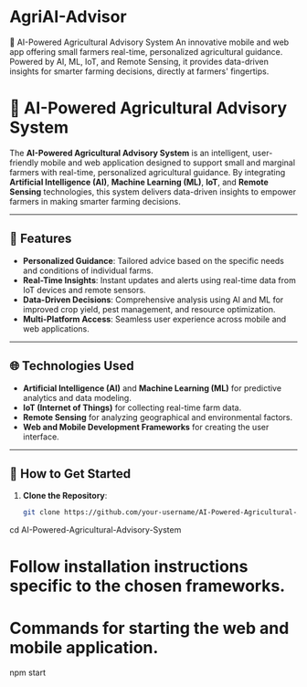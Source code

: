 # AgriAI-Advisor
🌾 AI-Powered Agricultural Advisory System An innovative mobile and web app offering small farmers real-time, personalized agricultural guidance. Powered by AI, ML, IoT, and Remote Sensing, it provides data-driven insights for smarter farming decisions, directly at farmers' fingertips.
# 🌾 AI-Powered Agricultural Advisory System

The **AI-Powered Agricultural Advisory System** is an intelligent, user-friendly mobile and web application designed to support small and marginal farmers with real-time, personalized agricultural guidance. By integrating **Artificial Intelligence (AI)**, **Machine Learning (ML)**, **IoT**, and **Remote Sensing** technologies, this system delivers data-driven insights to empower farmers in making smarter farming decisions.

---

## 🚀 Features

- **Personalized Guidance**: Tailored advice based on the specific needs and conditions of individual farms.
- **Real-Time Insights**: Instant updates and alerts using real-time data from IoT devices and remote sensors.
- **Data-Driven Decisions**: Comprehensive analysis using AI and ML for improved crop yield, pest management, and resource optimization.
- **Multi-Platform Access**: Seamless user experience across mobile and web applications.

---

## 🌐 Technologies Used

- **Artificial Intelligence (AI)** and **Machine Learning (ML)** for predictive analytics and data modeling.
- **IoT (Internet of Things)** for collecting real-time farm data.
- **Remote Sensing** for analyzing geographical and environmental factors.
- **Web and Mobile Development Frameworks** for creating the user interface.

---

## 📖 How to Get Started

1. **Clone the Repository**:
   ```bash
   git clone https://github.com/your-username/AI-Powered-Agricultural-Advisory-System.git


cd AI-Powered-Agricultural-Advisory-System
# Follow installation instructions specific to the chosen frameworks.

# Commands for starting the web and mobile application.
npm start



   
